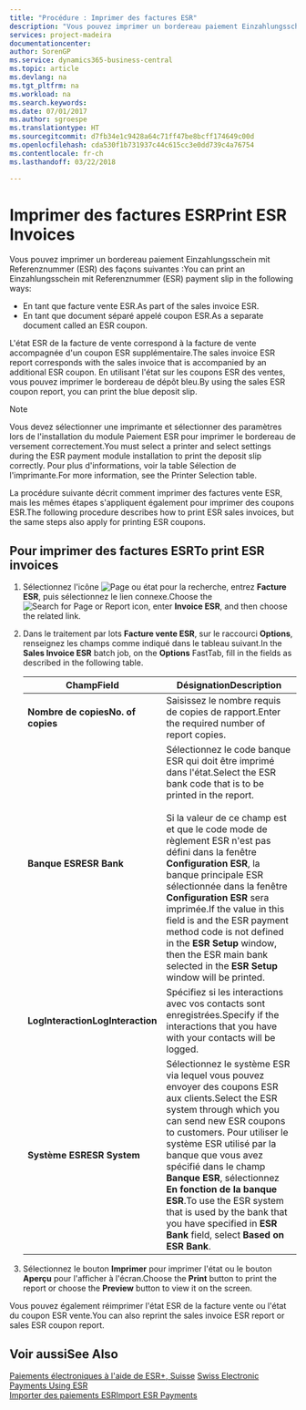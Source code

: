 ```yaml
---
title: "Procédure : Imprimer des factures ESR"
description: "Vous pouvez imprimer un bordereau paiement Einzahlungsschein mit Referenznummer (ESR) de plusieurs façons."
services: project-madeira
documentationcenter: 
author: SorenGP
ms.service: dynamics365-business-central
ms.topic: article
ms.devlang: na
ms.tgt_pltfrm: na
ms.workload: na
ms.search.keywords: 
ms.date: 07/01/2017
ms.author: sgroespe
ms.translationtype: HT
ms.sourcegitcommit: d7fb34e1c9428a64c71ff47be8bcff174649c00d
ms.openlocfilehash: cda530f1b731937c44c615cc3e0dd739c4a76754
ms.contentlocale: fr-ch
ms.lasthandoff: 03/22/2018

---
```

# <a name="print-esr-invoices"></a><span data-ttu-id="3878a-103">Imprimer des factures ESR</span><span class="sxs-lookup"><span data-stu-id="3878a-103">Print ESR Invoices</span></span>
<span data-ttu-id="3878a-104">Vous pouvez imprimer un bordereau paiement Einzahlungsschein mit Referenznummer (ESR) des façons suivantes :</span><span class="sxs-lookup"><span data-stu-id="3878a-104">You can print an Einzahlungsschein mit Referenznummer (ESR) payment slip in the following ways:</span></span>  

- <span data-ttu-id="3878a-105">En tant que facture vente ESR.</span><span class="sxs-lookup"><span data-stu-id="3878a-105">As part of the sales invoice ESR.</span></span>  
- <span data-ttu-id="3878a-106">En tant que document séparé appelé coupon ESR.</span><span class="sxs-lookup"><span data-stu-id="3878a-106">As a separate document called an ESR coupon.</span></span>  

<span data-ttu-id="3878a-107">L'état ESR de la facture de vente correspond à la facture de vente accompagnée d'un coupon ESR supplémentaire.</span><span class="sxs-lookup"><span data-stu-id="3878a-107">The sales invoice ESR report corresponds with the sales invoice that is accompanied by an additional ESR coupon.</span></span> <span data-ttu-id="3878a-108">En utilisant l'état sur les coupons ESR des ventes, vous pouvez imprimer le bordereau de dépôt bleu.</span><span class="sxs-lookup"><span data-stu-id="3878a-108">By using the sales ESR coupon report, you can print the blue deposit slip.</span></span>  

> [!NOTE]  
>  <span data-ttu-id="3878a-109">Vous devez sélectionner une imprimante et sélectionner des paramètres lors de l'installation du module Paiement ESR pour imprimer le bordereau de versement correctement.</span><span class="sxs-lookup"><span data-stu-id="3878a-109">You must select a printer and select settings during the ESR payment module installation to print the deposit slip correctly.</span></span> <span data-ttu-id="3878a-110">Pour plus d'informations, voir la table Sélection de l'imprimante.</span><span class="sxs-lookup"><span data-stu-id="3878a-110">For more information, see the Printer Selection table.</span></span>  

<span data-ttu-id="3878a-111">La procédure suivante décrit comment imprimer des factures vente ESR, mais les mêmes étapes s'appliquent également pour imprimer des coupons ESR.</span><span class="sxs-lookup"><span data-stu-id="3878a-111">The following procedure describes how to print ESR sales invoices, but the same steps also apply for printing ESR coupons.</span></span>  

## <a name="to-print-esr-invoices"></a><span data-ttu-id="3878a-112">Pour imprimer des factures ESR</span><span class="sxs-lookup"><span data-stu-id="3878a-112">To print ESR invoices</span></span>  

1.  <span data-ttu-id="3878a-113">Sélectionnez l'icône ![Page ou état pour la recherche](../../media/ui-search/search_small.png "Page ou état pour la recherche"), entrez **Facture ESR**, puis sélectionnez le lien connexe.</span><span class="sxs-lookup"><span data-stu-id="3878a-113">Choose the ![Search for Page or Report](../../media/ui-search/search_small.png "Search for Page or Report icon") icon, enter **Invoice ESR**, and then choose the related link.</span></span>  
2.  <span data-ttu-id="3878a-114">Dans le traitement par lots **Facture vente ESR**, sur le raccourci **Options**, renseignez les champs comme indiqué dans le tableau suivant.</span><span class="sxs-lookup"><span data-stu-id="3878a-114">In the **Sales Invoice ESR** batch job, on the **Options** FastTab, fill in the fields as described in the following table.</span></span>  

    |<span data-ttu-id="3878a-115">Champ</span><span class="sxs-lookup"><span data-stu-id="3878a-115">Field</span></span>|<span data-ttu-id="3878a-116">Désignation</span><span class="sxs-lookup"><span data-stu-id="3878a-116">Description</span></span>|  
    |---------------------------------|---------------------------------------|  
    |<span data-ttu-id="3878a-117">**Nombre de copies**</span><span class="sxs-lookup"><span data-stu-id="3878a-117">**No. of copies**</span></span>|<span data-ttu-id="3878a-118">Saisissez le nombre requis de copies de rapport.</span><span class="sxs-lookup"><span data-stu-id="3878a-118">Enter the required number of report copies.</span></span>|  
    |<span data-ttu-id="3878a-119">**Banque ESR**</span><span class="sxs-lookup"><span data-stu-id="3878a-119">**ESR Bank**</span></span>|<span data-ttu-id="3878a-120">Sélectionnez le code banque ESR qui doit être imprimé dans l'état.</span><span class="sxs-lookup"><span data-stu-id="3878a-120">Select the ESR bank code that is to be printed in the report.</span></span><br /><br /> <span data-ttu-id="3878a-121">Si la valeur de ce champ est <Blank> et que le code mode de règlement ESR n'est pas défini dans la fenêtre **Configuration ESR**, la banque principale ESR sélectionnée dans la fenêtre **Configuration ESR** sera imprimée.</span><span class="sxs-lookup"><span data-stu-id="3878a-121">If the value in this field is <Blank> and the ESR payment method code is not defined in the **ESR Setup** window, then the ESR main bank selected in the **ESR Setup** window will be printed.</span></span>|  
    |<span data-ttu-id="3878a-122">**LogInteraction**</span><span class="sxs-lookup"><span data-stu-id="3878a-122">**LogInteraction**</span></span>|<span data-ttu-id="3878a-123">Spécifiez si les interactions avec vos contacts sont enregistrées.</span><span class="sxs-lookup"><span data-stu-id="3878a-123">Specify if the interactions that you have with your contacts will be logged.</span></span>|  
    |<span data-ttu-id="3878a-124">**Système ESR**</span><span class="sxs-lookup"><span data-stu-id="3878a-124">**ESR System**</span></span>|<span data-ttu-id="3878a-125">Sélectionnez le système ESR via lequel vous pouvez envoyer des coupons ESR aux clients.</span><span class="sxs-lookup"><span data-stu-id="3878a-125">Select the ESR system through which you can send new ESR coupons to customers.</span></span> <span data-ttu-id="3878a-126">Pour utiliser le système ESR utilisé par la banque que vous avez spécifié dans le champ **Banque ESR**, sélectionnez **En fonction de la banque ESR**.</span><span class="sxs-lookup"><span data-stu-id="3878a-126">To use the ESR system that is used by the bank that you have specified in **ESR Bank** field, select **Based on ESR Bank**.</span></span>|  

3.  <span data-ttu-id="3878a-127">Sélectionnez le bouton **Imprimer** pour imprimer l'état ou le bouton **Aperçu** pour l'afficher à l'écran.</span><span class="sxs-lookup"><span data-stu-id="3878a-127">Choose the **Print** button to print the report or choose the **Preview** button to view it on the screen.</span></span>  

<span data-ttu-id="3878a-128">Vous pouvez également réimprimer l'état ESR de la facture vente ou l'état du coupon ESR vente.</span><span class="sxs-lookup"><span data-stu-id="3878a-128">You can also reprint the sales invoice ESR report or sales ESR coupon report.</span></span>  

## <a name="see-also"></a><span data-ttu-id="3878a-129">Voir aussi</span><span class="sxs-lookup"><span data-stu-id="3878a-129">See Also</span></span>  
 <span data-ttu-id="3878a-130">[Paiements électroniques à l'aide de ESR+, Suisse](swiss-electronic-payments-using-esr.md) </span><span class="sxs-lookup"><span data-stu-id="3878a-130">[Swiss Electronic Payments Using ESR](swiss-electronic-payments-using-esr.md) </span></span>  
 [<span data-ttu-id="3878a-131">Importer des paiements ESR</span><span class="sxs-lookup"><span data-stu-id="3878a-131">Import ESR Payments</span></span>](how-to-import-esr-payments.md)

